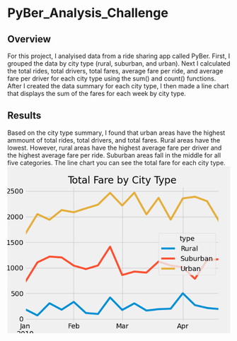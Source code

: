# PyBer_Analysis_Challenge

## Overview
For this project, I analyised data from a ride sharing app called PyBer. First, I grouped the data by city type (rural, suburban, and urban). Next I calculated the total rides, total drivers, total fares, average fare per ride, and average fare per driver for each city type using the sum() and count() functions.
After I created the data summary for each city type, I then made a line chart that displays the sum of the fares for each week by city type.

## Results
Based on the city type summary, I found that urban areas have the highest ammount of total rides, total drivers, and total fares. Rural areas have the lowest. However, rural areas have the highest average fare per driver and the highest average fare per ride. Suburban areas fall in the middle for all five categories.
The line chart you can see the total fare for each city type.
![Total Fare by City Type](https://github.com/jolwig/PyBer_Analysis_Challenge/blob/main/analysis/PyBer_fare_summary.png)

